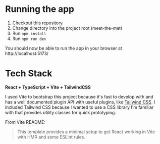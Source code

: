 # Running the app
1. Checkout this repository
2. Change directory into the project root (meet-the-met)
3. Run `npm install`
4. Run `npm run dev`

You should now be able to run the app in your browser at http://localhost:5173/

# Tech Stack
**React + TypeScript + Vite + TailwindCSS**

I used Vite to bootstrap this project because it's fast to develop with and has a well documented plugin API with useful plugins, like [Tailwind CSS](https://tailwindcss.com/docs/installation/using-vite).
I included Tailwind CSS because I wanted to use a CSS library I'm familiar with that provides utility classes for quick prototyping.

From Vite README:
> This template provides a minimal setup to get React working in Vite with HMR and some ESLint rules.
